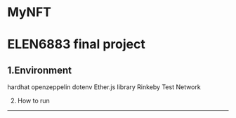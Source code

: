 # MyNFT
ELEN6883 final project
===
1.Environment
---
hardhat
openzeppelin
dotenv
Ether.js library
Rinkeby Test Network

2. How to run
---
